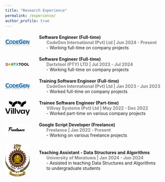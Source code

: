 ```yaml
---
title: "Research Experience"
permalink: /experience/
author_profile: true
---
```


<div style="display:flex;align-items:center;margin-bottom:20px;margin-top:20px;">
  <img src='/images/codegen_logo.png' width="80" alt="CodeGen International Logo" style="margin-right:30px;">
  <div>
    <strong>Software Engineer (Full-time)</strong><br>
    <b style="padding-left:24px;color:gray;">CodeGen International (Pvt) Ltd | Jun 2024 - Present</b><br>
    <div style="padding-left:24px;">
      - Working full-time on company projects
    </div>
  </div>
</div>

<div style="display:flex;align-items:center;margin-top:20px;margin-bottom:20px;">
  <img src='/images/dartxtool_logo.png' width="80" alt="Dartxtool Logo" style="margin-right:30px;">
  <div>
    <strong>Software Engineer (Full-time)</strong><br>
    <b style="padding-left:24px;color:gray;">Dartxtool (PTY) LTD | Jul 2023 - Jul 2024</b><br>
    <div style="padding-left:24px;">
      - Working full-time on company projects
    </div>
  </div>
</div>

<div style="display:flex;align-items:center;margin-top:20px;margin-bottom:20px;">
  <img src='/images/codegen_logo.png' width="80" alt="CodeGen International Logo" style="margin-right:30px;">
  <div>
    <strong>Training Software Engineer (Full-time)</strong><br>
    <b style="padding-left:24px;color:gray;">CodeGen International (Pvt) Ltd | Jan 2023 - Jun 2023</b><br>
    <div style="padding-left:24px;">
      - Worked full-time on company projects
    </div>
  </div>
</div>

<div style="display:flex;align-items:center;margin-top:20px;margin-bottom:20px;">
  <img src='/images/villvay_logo.png' width="80" alt="Villvay Systems Logo" style="margin-right:30px;">
  <div>
    <strong>Trainee Software Engineer (Part-time)</strong><br>
    <b style="padding-left:24px;color:gray;">Villvay Systems (Pvt) Ltd | May 2022 - Dec 2022</b><br>
    <div style="padding-left:24px;">
      - Worked part-time on various company projects
    </div>
  </div>
</div>

<div style="display:flex;align-items:center;margin-top:20px;margin-bottom:20px;">
  <img src='/images/freelance_logo.png' width="80" alt="Freelance Logo" style="margin-right:30px;">
  <div>
    <strong>Google Script Developer (Freelance)</strong><br>
    <b style="padding-left:24px;color:gray;">Freelance | Jan 2022 - Present</b><br>
    <div style="padding-left:24px;">
      - Working on various freelance projects
    </div>
  </div>
</div>

<div style="display:flex;align-items:center;margin-top:20px;margin-bottom:20px;">
  <img src='/images/uom_logo.png' width="80" alt="University of Moratuwa Logo" style="margin-right:30px;">
  <div>
    <strong>Teaching Assistant - Data Structures and Algorithms</strong><br>
    <b style="padding-left:24px;color:gray;">University of Moratuwa | Jan 2024 - Jun 2024</b><br>
    <div style="padding-left:24px;">
      - Assisted in teaching Data Structures and Algorithms to undergraduate students
    </div>
  </div>
</div>
